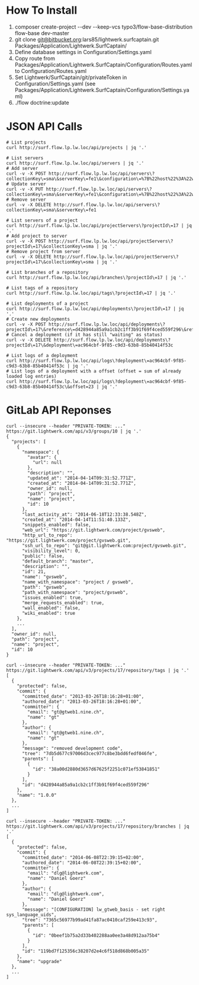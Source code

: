 # How To Install

1. composer create-project --dev --keep-vcs typo3/flow-base-distribution flow-base dev-master
1. git clone git@bitbucket.org:lars85/lightwerk.surfcaptain.git Packages/Application/Lightwerk.SurfCaptain/
1. Define database settings in Configuration/Settings.yaml
1. Copy route from Packages/Application/Lightwerk.SurfCaptain/Configuration/Routes.yaml to Configuration/Routes.yaml
1. Set Lightwerk/SurfCaptain/git/privateToken in Configuration/Settings.yaml (see Packages/Application/Lightwerk.SurfCaptain/Configuration/Settings.yaml)
1. ./flow doctrine:update

# JSON API Calls

    # List projects
    curl http://surf.flow.lp.lw.loc/api/projects | jq '.'

    # List servers
    curl http://surf.flow.lp.lw.loc/api/servers | jq '.'
    # Add server
    curl -v -X POST http://surf.flow.lp.lw.loc/api/servers\?collectionKey\=sma\&serverKey\=fe1\&configuration\=%7B%22host%22%3A%22www.sma.de%22%2C%22username%22%3A%22user1%22%2C%22password%22%3A%22abcde%22%7D
    # Update server
    curl -v -X PUT http://surf.flow.lp.lw.loc/api/servers\?collectionKey\=sma\&serverKey\=fe1\&configuration\=%7B%22host%22%3A%22www.sma.de%22%2C%22username%22%3A%22user1%22%2C%22password%22%3A%22abcde%22%7D
    # Remove server
    curl -v -X DELETE http://surf.flow.lp.lw.loc/api/servers\?collectionKey\=sma\&serverKey\=fe1
    
    # List servers of a project
    curl http://surf.flow.lp.lw.loc/api/projectServers\?projectId\=17 | jq '.'
    # Add project to server
    curl -v -X POST http://surf.flow.lp.lw.loc/api/projectServers\?projectId\=17\&collectionKey\=sma | jq '.'
    # Remove project from server
    curl -v -X DELETE http://surf.flow.lp.lw.loc/api/projectServers\?projectId\=17\&collectionKey\=sma | jq '.'

    # List branches of a repository
    curl http://surf.flow.lp.lw.loc/api/branches\?projectId\=17 | jq '.'

    # List tags of a repository
    curl http://surf.flow.lp.lw.loc/api/tags\?projectId\=17 | jq '.'

    # List deployments of a project
    curl http://surf.flow.lp.lw.loc/api/deployments\?projectId\=17 | jq '.'
    # Create new deployments
    curl -v -X POST http://surf.flow.lp.lw.loc/api/deployments\?projectId\=17\&reference\=d428944a85a9a1cb2c1ff3b91f69f4ced559f296\&referenceName\=1.2.3\&application\=deploy\&configuration\=%7B%22server%22%3A%22sma%22%2C%22directory%22%3A%22%5C%2Fvar%5C%2Fwww%5C%2Fsma%5C%2Flive%5C%2F%22%7D
    # Cancel a deployment (if it has still "waiting" as status)
    curl -v -X DELETE http://surf.flow.lp.lw.loc/api/deployments\?projectId\=17\&deployment\=ac964cbf-9f85-c9d3-63b8-85b40414f53c
    
    # List logs of a deployment
    curl http://surf.flow.lp.lw.loc/api/logs\?deployment\=ac964cbf-9f85-c9d3-63b8-85b40414f53c | jq '.'
    # List logs of a deployment with a offset (offset = sum of already loaded log entries)
    curl http://surf.flow.lp.lw.loc/api/logs\?deployment\=ac964cbf-9f85-c9d3-63b8-85b40414f53c\&offset=23 | jq '.'

# GitLab API Reponses

    curl --insecure --header "PRIVATE-TOKEN: ..." https://git.lightwerk.com/api/v3/groups/10 | jq '.'
    {
      "projects": [
        {
          "namespace": {
            "avatar": {
              "url": null
            },
            "description": "",
            "updated_at": "2014-04-14T09:31:52.771Z",
            "created_at": "2014-04-14T09:31:52.771Z",
            "owner_id": null,
            "path": "project",
            "name": "project",
            "id": 10
          },
          "last_activity_at": "2014-06-18T12:33:38.548Z",
          "created_at": "2014-04-14T11:51:40.133Z",
          "snippets_enabled": false,
          "web_url": "https://git.lightwerk.com/project/gvsweb",
          "http_url_to_repo": "https://git.lightwerk.com/project/gvsweb.git",
          "ssh_url_to_repo": "git@git.lightwerk.com:project/gvsweb.git",
          "visibility_level": 0,
          "public": false,
          "default_branch": "master",
          "description": "",
          "id": 21,
          "name": "gvsweb",
          "name_with_namespace": "project / gvsweb",
          "path": "gvsweb",
          "path_with_namespace": "project/gvsweb",
          "issues_enabled": true,
          "merge_requests_enabled": true,
          "wall_enabled": false,
          "wiki_enabled": true
        },
        ...
      ],
      "owner_id": null,
      "path": "project",
      "name": "project",
      "id": 10
    }

    curl --insecure --header "PRIVATE-TOKEN: ..." https://git.lightwerk.com/api/v3/projects/17/repository/tags | jq '.'
    [
      {
        "protected": false,
        "commit": {
          "committed_date": "2013-03-26T18:16:28+01:00",
          "authored_date": "2013-03-26T18:16:28+01:00",
          "committer": {
            "email": "gt@gtweb1.nine.ch",
            "name": "gt"
          },
          "author": {
            "email": "gt@gtweb1.nine.ch",
            "name": "gt"
          },
          "message": "removed development code",
          "tree": "7db5d677c97006d3cec977c8be3bdd6fedf046fe",
          "parents": [
            {
              "id": "38a00d2880d3657d67625f2251c071ef53841851"
            }
          ],
          "id": "d428944a85a9a1cb2c1ff3b91f69f4ced559f296"
        },
        "name": "1.0.0"
      },
      ...
    ]
    
    curl --insecure --header "PRIVATE-TOKEN: ..." https://git.lightwerk.com/api/v3/projects/17/repository/branches | jq '.'
    [
      {
        "protected": false,
        "commit": {
          "committed_date": "2014-06-08T22:39:15+02:00",
          "authored_date": "2014-06-08T22:39:15+02:00",
          "committer": {
            "email": "dlg@lightwerk.com",
            "name": "Daniel Goerz"
          },
          "author": {
            "email": "dlg@lightwerk.com",
            "name": "Daniel Goerz"
          },
          "message": "[CONFIGURATION] lw_gtweb_basis - set right sys_language_uids",
          "tree": "7365c56977b99ad41fa87ac0410caf259e413c93",
          "parents": [
            {
              "id": "0beef1b75a2d33b402288aa0ee3a48d912aa75b4"
            }
          ],
          "id": "119bd7f125356c38207d2e4c6f518d868b005a35"
        },
        "name": "upgrade"
      },
      ...
    ]